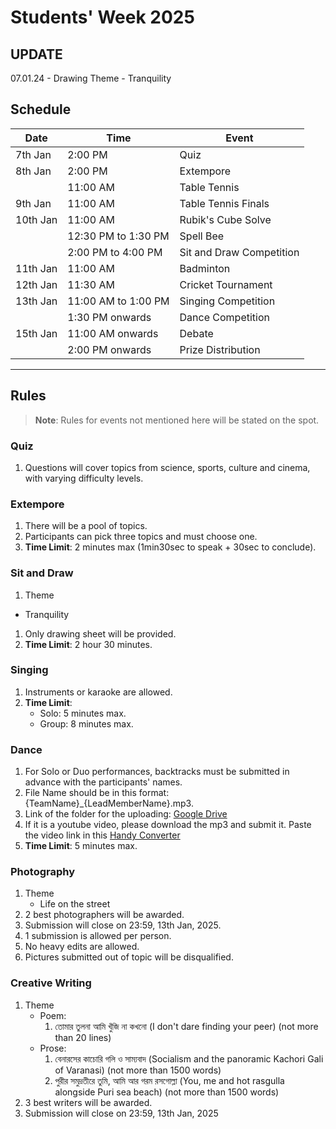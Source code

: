 # Students' Week 2025

## UPDATE

07.01.24 - Drawing Theme - Tranquility

## Schedule

| Date     | Time                | Event                    |
| -------- | ------------------- | ------------------------ |
| 7th Jan  | 2:00 PM             | Quiz                     |
| 8th Jan  | 2:00 PM             | Extempore                |
|          | 11:00 AM            | Table Tennis             |
| 9th Jan  | 11:00 AM            | Table Tennis Finals      |
| 10th Jan | 11:00 AM            | Rubik's Cube Solve       |
|          | 12:30 PM to 1:30 PM | Spell Bee                |
|          | 2:00 PM to 4:00 PM  | Sit and Draw Competition |
| 11th Jan | 11:00 AM            | Badminton                |
| 12th Jan | 11:30 AM            | Cricket Tournament       |
| 13th Jan | 11:00 AM to 1:00 PM | Singing Competition      |
|          | 1:30 PM onwards     | Dance Competition        |
| 15th Jan | 11:00 AM onwards    | Debate                   |
|          | 2:00 PM onwards     | Prize Distribution       |

---

## Rules

> **Note**: Rules for events not mentioned here will be stated on the spot.

### Quiz

1. Questions will cover topics from science, sports, culture and cinema, with varying difficulty levels.

### Extempore

1. There will be a pool of topics.
2. Participants can pick three topics and must choose one.
3. **Time Limit**: 2 minutes max (1min30sec to speak + 30sec to conclude).

### Sit and Draw

1. Theme
  - Tranquility
1. Only drawing sheet will be provided.
2. **Time Limit**: 2 hour 30 minutes.

### Singing

1. Instruments or karaoke are allowed.
2. **Time Limit**:
   - Solo: 5 minutes max.
   - Group: 8 minutes max.

### Dance

1. For Solo or Duo performances, backtracks must be submitted in advance with the participants' names.
2. File Name should be in this format: {TeamName}\_{LeadMemberName}.mp3.
3. Link of the folder for the uploading: [Google Drive](https://drive.google.com/drive/folders/1hW3mRFd8cDYD1MtF-_Ou3Dvp8kVznAhG?usp=sharing)
4. If it is a youtube video, please download the mp3 and submit it. Paste the video link in this [Handy Converter](https://ytmp3.la/B0Q9/)
5. **Time Limit**: 5 minutes max.

### Photography

1. Theme
   - Life on the street
2. 2 best photographers will be awarded.
3. Submission will close on 23:59, 13th Jan, 2025.
4. 1 submission is allowed per person.
5. No heavy edits are allowed.
6. Pictures submitted out of topic will be disqualified.

### Creative Writing

1. Theme
   - Poem:
     1. তোমার তুলনা আমি খুঁজি না কখনো (I don't dare finding your peer) (not more than 20 lines)
   - Prose:
     1. বেনারসের কাচোরি গলি ও সাম্যবাদ (Socialism and the panoramic Kachori Gali of Varanasi) (not more than 1500 words)
     2. পুরীর সমুদ্রতীরে তুমি, আমি আর গরম রসগোল্লা (You, me and hot rasgulla alongside Puri sea beach) (not more than 1500 words)
2. 3 best writers will be awarded.
3. Submission will close on 23:59, 13th Jan, 2025

